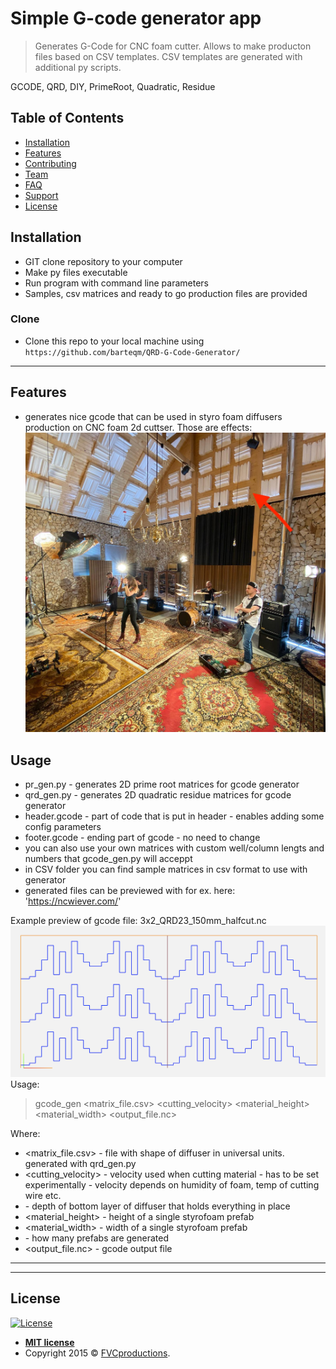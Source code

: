 
# Simple G-code generator app

> Generates G-Code for CNC foam cutter. Allows to make producton files based on CSV templates. CSV templates are generated with additional py scripts.

 GCODE, QRD, DIY, PrimeRoot, Quadratic, Residue




## Table of Contents


- [Installation](#installation)
- [Features](#features)
- [Contributing](#contributing)
- [Team](#team)
- [FAQ](#faq)
- [Support](#support)
- [License](#license)



## Installation

- GIT clone repository to your computer
- Make py files executable
- Run program with command line parameters
- Samples, csv matrices and ready to go production files are provided

### Clone

- Clone this repo to your local machine using `https://github.com/barteqm/QRD-G-Code-Generator/`

---

## Features
- generates nice gcode that can be used in styro foam diffusers production on CNC foam 2d cuttser. Those are effects:
![Sample Effect](img/DiffusersProduced.jpg)

## Usage
- pr_gen.py - generates 2D prime root matrices for gcode generator
- qrd_gen.py - generates 2D quadratic residue matrices for gcode generator
- header.gcode - part of code that is put in header - enables adding some config parameters
- footer.gcode - ending part of gcode - no need to change
- you can also use your own matrices with custom well/column lengts and numbers that gcode_gen.py will acceppt
- in CSV folder you can find sample matrices in csv format to use with generator
- generated files can be previewed with for ex. here: 'https://ncwiever.com/'

Example preview of gcode file:
3x2_QRD23_150mm_halfcut.nc
![Sample visualisation](img/SampleFileVis.png)
Usage:
> gcode_gen <matrix_file.csv> <cutting_velocity> <bottom offset> <material_height> <material_width> <divider> <output_file.nc>

Where:
- <matrix_file.csv>  - file with shape of diffuser in universal units. generated with qrd_gen.py
- <cutting_velocity>  - velocity used when cutting material - has to be set experimentally - velocity depends on humidity of foam, temp of cutting wire etc.
- <bottom offset> - depth of bottom layer of diffuser that holds everything in place
- <material_height> - height of a single styrofoam prefab
- <material_width>  - width of a single styrofoam prefab
- <divider> - how many prefabs are generated
- <output_file.nc> - gcode output file





---

---

## License

[![License](http://img.shields.io/:license-mit-blue.svg?style=flat-square)](http://badges.mit-license.org)

- **[MIT license](http://opensource.org/licenses/mit-license.php)**
- Copyright 2015 © <a href="http://fvcproductions.com" target="_blank">FVCproductions</a>.